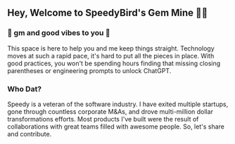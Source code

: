 ## Hey, Welcome to SpeedyBird's Gem Mine 🦅💎

### 🐛 gm and good vibes to you 🐛
  
This space is here to help you and me keep things straight.  Technology moves at such a rapid pace, it's hard to put all the pieces in place.  With good practices, you won't be spending hours finding that missing closing parentheses or engineering prompts to unlock ChatGPT.  
 
###  Who Dat?

Speedy is a veteran of the software industry.  I have exited multiple startups, gone through countless corporate M&As, and drove multi-million dollar transformations efforts.  Most products I've built were the result of collaborations with great teams filled with awesome people.  So, let's share and contribute.
